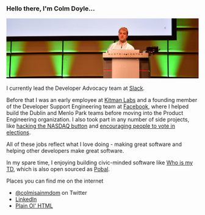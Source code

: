### Hello there, I'm Colm Doyle...

![On stage during WeAreDevelopers 2018](https://github.com/colmdoyle/colmdoyle/blob/main/on-stage-cropped.jpeg?raw=true)

I currently lead the Developer Advocacy team at [Slack](https://slack.com).

Before that I was an early employee at [Kitman Labs](https://kitmanlabs.com) and a founding member of the Developer Support Engineering team at [Facebook](https://developers.facebook.com), where I helped build the Dublin and Menlo Park teams before moving into the Product Engineering organization. I also took part in any number of side projects, like [hacking the NASDAQ button](http://techcrunch.com/2012/05/18/how-facebook-hacked-the-nasdaq-button/) and [encouraging people to vote in elections](https://www.facebook.com/notes/facebook-data-science/the-2012-election-day-through-the-facebook-lens/10151181043778859/).

All of these jobs reflect what I love doing - making great software and helping other developers make great software.

In my spare time, I enjoying building civic-minded software like [Who is my TD](http://www.whoismytd.com/), which is also open sourced as [Pobal](https://github.com/colmdoyle/pobal).

Places you can find me on the internet

- [@colmisainmdom](https://twitter.com/colmisainmdom) on Twitter
- [LinkedIn](https://www.linkedin.com/in/colmdoyle/)
- [Plain Ol' HTML](https://cdoyle.me)
